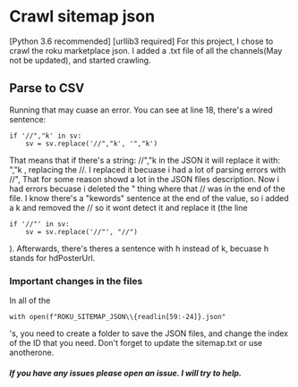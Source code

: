 # Crawl sitemap json
[Python 3.6 recommended]
[urllib3 required]
For this project, I chose to crawl the roku marketplace json.
I added a .txt file of all the channels(May not be updated), and started crawling.

## Parse to CSV
Running that may cuase an error.
You can see at line 18, there's a wired sentence:
```
if '//","k' in sv:
    sv = sv.replace('//","k', '","k')
```
That means that if there's a string: //","k in the JSON it will replace it with: ","k , replacing the //. I replaced it becuase i had a lot of parsing errors with //",
That for some reason showd a lot in the JSON files description. Now i had errors becuase i deleted the " thing where that // was in the end of the file.  I know there's a "kewords" sentence at the end of the value, so i added a k and removed the // so it wont detect it and replace it (the line
```
if '//"' in sv:
    sv = sv.replace('//"', "//")
```
). Afterwards, there's theres a sentence with h instead of k, becuase h stands for hdPosterUrl.


### Important changes in the files

In all of the
```
with open(f"ROKU_SITEMAP_JSON\\{readlin[59:-24]}.json"
```
's, you need to create a folder to save the JSON files, and change the index of the ID that you need.
Don't forget to update the sitemap.txt or use anotherone.

##### If you have any issues please open an issue. I will try to help.

